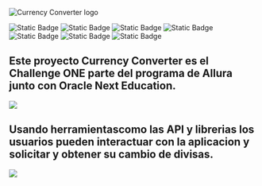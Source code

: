 ![Currency Converter logo](https://i.postimg.cc/gkV0pgCh/Logo-productos-para-cabello-femenino-lila-1.png)

![Static Badge](https://img.shields.io/badge/Alura-blue) ![Static Badge](https://img.shields.io/badge/Oracle_Next_Education-orange) ![Static Badge](https://img.shields.io/badge/Challenge_ONE-green) ![Static Badge](https://img.shields.io/badge/Trello-black)  ![Static Badge](https://img.shields.io/badge/JAVA-yellow) ![Static Badge](https://img.shields.io/badge/IntelliJ-darkblue)  ![Static Badge](https://img.shields.io/badge/Ammi_Ageu-pink)

<h2>
  Este proyecto Currency Converter es el Challenge ONE parte del programa de Allura junto con Oracle Next Education.
</h2>
   <p align="left">
   <img src="https://github.com/ammiageu/Currency-Converter/assets/128003903/038e2511-d327-4828-a652-77d03cbd042c">
   </p>
<h2>
  Usando herramientascomo las API y librerias los usuarios pueden interactuar con la aplicacion y solicitar y obtener su cambio de divisas.
</h2>

<p align="left">
   <img src="https://i.postimg.cc/3N6Qz8DX/K.png">
   </p>
